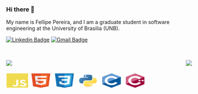 ### Hi there 👋

My name is Fellipe Pereira, and I am a graduate student in software engineering at the University of Brasilia (UNB).

[![Linkedin Badge](https://img.shields.io/badge/-fellipepcs-blue?style=flat-square&logo=Linkedin&logoColor=white&link=https://www.linkedin.com/in/fellipepcs/)](https://www.linkedin.com/in/fellipepcs/)
[![Gmail Badge](https://img.shields.io/badge/-fellipy.02@hotmail.com-c14438?style=flat-square&logo=Gmail&logoColor=white&link=mailto:fellipy.02@hotmail.com)](mailto:fellipy.02@hotmail.com)
##
<!--
- 🎓 Studying **Software Engineering** at Universidade de Brasília
-->
<br>
<a href="https://github.com/fellipepcs">
  <img width="43%" src="https://github-readme-stats.vercel.app/api?username=fellipepcs&show_icons=true&theme=dark" />
  <img height='160em' align="right" src="https://github-readme-stats.vercel.app/api/top-langs/?username=fellipepcs&hide=jupyter%20notebook,html&layout=compact&theme=dark" />
</a>
<br>
 
<div style="display: inline_block"><br>
  <img align="center" alt="Js" height="40" width="60" src="https://raw.githubusercontent.com/devicons/devicon/master/icons/javascript/javascript-plain.svg">
  <img align="center" alt="HTML" height="40" width="60" src="https://raw.githubusercontent.com/devicons/devicon/master/icons/html5/html5-original.svg">
  <img align="center" alt="CSS" height="40" width="60" src="https://raw.githubusercontent.com/devicons/devicon/master/icons/css3/css3-original.svg">  
  <img align="center" alt="Python" height="40" width="60" src="https://raw.githubusercontent.com/devicons/devicon/master/icons/python/python-original.svg">
  <img align="center" alt="C" height="40" width="60" src="https://raw.githubusercontent.com/devicons/devicon/master/icons/c/c-original.svg">
  <img align="center" alt="C++" height="40" width="60" src="https://raw.githubusercontent.com/devicons/devicon/master/icons/cplusplus/cplusplus-original.svg">
  <br><br>
</div>
<!--
**FellipePereira/FellipePereira** is a ✨ _special_ ✨ repository because its `README.md` (this file) appears on your GitHub profile.
Here are some ideas to get you started:
- 🔭 I’m currently working on ...
- 🌱 I’m currently learning ...
- 👯 I’m looking to collaborate on ...
- 🤔 I’m looking for help with ...
- 💬 Ask me about ...
- 📫 How to reach me: ...
- 😄 Pronouns: ...
- ⚡ Fun fact: ...
-->
